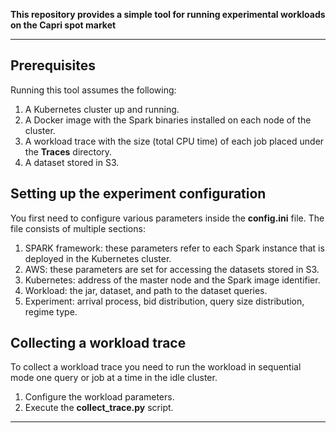 **This repository provides a simple tool for running experimental workloads on the Capri spot market**

---

## Prerequisites
Running this tool assumes the following:

1. A Kubernetes cluster up and running.
2. A Docker image with the Spark binaries installed on each node of the cluster.
3. A workload trace with the size (total CPU time) of each job placed under the **Traces** directory.
4. A dataset stored in S3.

## Setting up the experiment configuration

You first need to configure various parameters inside the **config.ini** file. The file consists of multiple sections:

1. SPARK framework: these parameters refer to each Spark instance that is deployed in the Kubernetes cluster.
2. AWS: these parameters are set for accessing the datasets stored in S3.
3. Kubernetes: address of the master node and the Spark image identifier.
4. Workload: the jar, dataset, and path to the dataset queries.
5. Experiment: arrival process, bid distribution, query size distribution, regime type. 

## Collecting a workload trace

To collect a workload trace you need to run the workload in sequential mode one query or job at a time in the idle cluster.

1. Configure the workload parameters.
2. Execute the **collect_trace.py** script.

---

